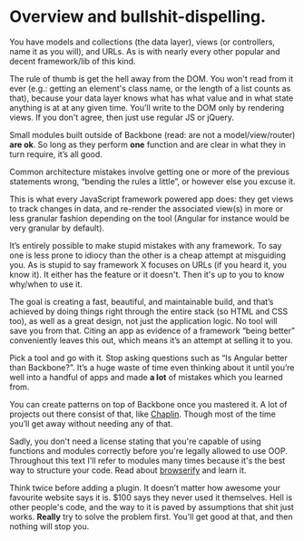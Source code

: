 # Overview and bullshit-dispelling.

You have models and collections (the data layer), views (or controllers, name it as you will), and URLs. As is with nearly every other popular and decent framework/lib of this kind.

The rule of thumb is get the hell away from the DOM. You won't read from it ever (e.g.: getting an element's class name, or the length of a list counts as that), because your data layer knows what has what value and in what state anything is at at any given time. You’ll write to the DOM only by rendering views. If you don't agree, then just use regular JS or jQuery.

Small modules built outside of Backbone (read: are not a model/view/router) **are ok**. So long as they perform **one** function and are clear in what they in turn require, it’s all good.

Common architecture mistakes involve getting one or more of the previous statements wrong, “bending the rules a little”, or however else you excuse it.

This is what every JavaScript framework powered app does: they get views to track changes in data, and re-render the associated view(s) in more or less granular fashion depending on the tool (Angular for instance would be very granular by default).

It’s entirely possible to make stupid mistakes with any framework. To say one is less prone to idiocy than the other is a cheap attempt at misguiding you. As is stupid to say framework X focuses on URLs (if you heard it, you know it). It either has the feature or it doesn't. Then it's up to you to know why/when to use it.

The goal is creating a fast, beautiful, and maintainable build, and that’s achieved by doing things right through the entire stack (so HTML and CSS too), as well as a great design, not just the application logic. No tool will save you from that. Citing an app as evidence of a framework “being better” conveniently leaves this out, which means it’s an attempt at selling it to you.

Pick a tool and go with it. Stop asking questions such as “Is Angular better than Backbone?”. It’s a huge waste of time even thinking about it until you’re well into a handful of apps and made **a lot** of mistakes which you learned from.

You can create patterns on top of Backbone once you mastered it. A lot of projects out there consist of that, like [Chaplin](https://github.com/chaplinjs/chaplin). Though most of the time you’ll get away without needing any of that.

Sadly, you don't need a license stating that you're capable of using functions and modules correctly before you're legally allowed to use OOP. Throughout this text I'll refer to modules many times because it's the best way to structure your code. Read about [browserify](http://browserify.org/) and learn it.

Think twice before adding a plugin. It doesn’t matter how awesome your favourite website says it is. $100 says they never used it themselves. Hell is other people's code, and the way to it is paved by assumptions that shit just works. **Really** try to solve the problem first. You'll get good at that, and then nothing will stop you.
